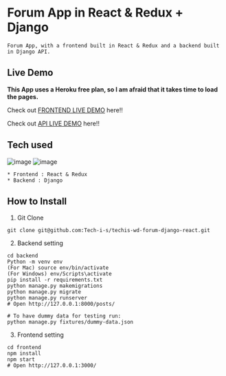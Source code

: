 # Forum App in React & Redux + Django

```
Forum App, with a frontend built in React & Redux and a backend built in Django API.
```

## Live Demo

**This App uses a Heroku free plan, so I am afraid that it takes time to load the pages.**

Check out [FRONTEND LIVE DEMO](https://hive-techware-frontend.herokuapp.com/) here!!

Check out [API LIVE DEMO](https://forum-prod-api.herokuapp.com/) here!!

## Tech used
![image](https://user-images.githubusercontent.com/97461302/149033146-2401106e-7c68-400d-a63a-81ee15952363.png)
![image](https://user-images.githubusercontent.com/97461302/149033406-136fb454-6408-4e4b-aa1f-739161444615.png)

```
* Frontend : React & Redux
* Backend : Django
```

## How to Install

1. Git Clone

```
git clone git@github.com:Tech-i-s/techis-wd-forum-django-react.git
```

2. Backend setting

```
cd backend
Python -m venv env
(For Mac) source env/bin/activate
(For Windows) env/Scripts\activate
pip install -r requirements.txt
python manage.py makemigrations
python manage.py migrate
python manage.py runserver
# Open http://127.0.0.1:8000/posts/

# To have dummy data for testing run:
python manage.py fixtures/dummy-data.json
```

3. Frontend setting

```
cd frontend
npm install
npm start
# Open http://127.0.0.1:3000/
```
